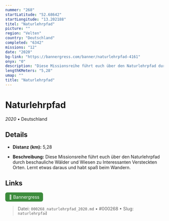 ```yaml
---
nummer: "268"
startLatitude: "52.68642"
startLongitude: "13.202188"
titel: "Naturlehrpfad"
picture: ""
region: "Velten"
country: "Deutschland"
completed: "6342"
missions: "12"
date: "2020"
bg-link: "https://bannergress.com/banner/naturlehrpfad-4161"
onyx: "0"
description: "Diese Missionsreihe führt euch über den Naturlehrpfad durch beschauliche Wälder und Wiesen zu Interessanten Versteckten Orten.\nLernt etwas daraus und habt spaß beim Wandern."
lengthKMeters: "5,28"
umap: ""
title: "Naturlehrpfad"
---
```

# Naturlehrpfad

*2020* • Deutschland



## Details
- **Distanz (km):** 5,28



- **Beschreibung:** Diese Missionsreihe führt euch über den Naturlehrpfad durch beschauliche Wälder und Wiesen zu Interessanten Versteckten Orten.
Lernt etwas daraus und habt spaß beim Wandern.


## Links
<div style="margin-top: 0.5em;">
<a href="https://bannergress.com/banner/naturlehrpfad-4161" target="_blank" style="display:inline-block;margin-right:8px;padding:6px 12px;background-color:#3c8b3c;color:white;text-decoration:none;border-radius:6px;">🔗 Bannergress</a>

</div>


> Datei: `000268_naturlehrpfad_2020.md` • #000268 • Slug: `naturlehrpfad`
